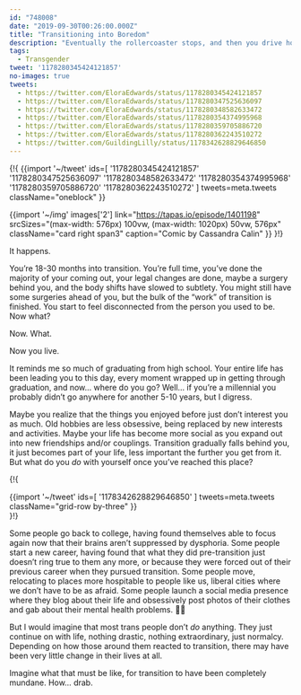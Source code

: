 ```yaml
---
id: "748008"
date: "2019-09-30T00:26:00.000Z"
title: "Transitioning into Boredom"
description: "Eventually the rollercoaster stops, and then you drive home."
tags:
  - Transgender
tweet: '1178280345424121857'
no-images: true
tweets:
  - https://twitter.com/EloraEdwards/status/1178280345424121857
  - https://twitter.com/EloraEdwards/status/1178280347525636097
  - https://twitter.com/EloraEdwards/status/1178280348582633472
  - https://twitter.com/EloraEdwards/status/1178280354374995968
  - https://twitter.com/EloraEdwards/status/1178280359705886720
  - https://twitter.com/EloraEdwards/status/1178280362243510272
  - https://twitter.com/GuildingLilly/status/1178342628829646850
---
```



{!{
  {{import '~/tweet' ids=[
    '1178280345424121857'
    '1178280347525636097'
    '1178280348582633472'
    '1178280354374995968'
    '1178280359705886720'
    '1178280362243510272'
  ] tweets=meta.tweets className="oneblock" }}

{{import '~/img' images['2']
  link="https://tapas.io/episode/1401198"
  srcSizes="(max-width: 576px) 100vw, (max-width: 1020px) 50vw, 576px"
  className="card right span3"
  caption="Comic by Cassandra Calin"
}}
}!}

It happens.

You’re 18-30 months into transition. You’re full time, you’ve done the majority of your coming out, your legal changes are done, maybe a surgery behind you, and the body shifts have slowed to subtlety. You might still have some surgeries ahead of you, but the bulk of the “work” of transition is finished. You start to feel disconnected from the person you used to be. Now what?

Now. What.

Now you live.

It reminds me so much of graduating from high school. Your entire life has been leading you to this day, every moment wrapped up in getting through graduation, and now... where do you go? Well... if you’re a millennial you probably didn’t go anywhere for another 5-10 years, but I digress.

Maybe you realize that the things you enjoyed before just don’t interest you as much. Old hobbies are less obsessive, being replaced by new interests and activities. Maybe your life has become more social as you expand out into new friendships and/or couplings. Transition gradually falls behind you, it just becomes part of your life, less important the further you get from it. But what do you *do* with yourself once you’ve reached this place?

{!{
<div class="card borderless right span3">
{{import '~/tweet' ids=[
  '1178342628829646850'
] tweets=meta.tweets className="grid-row by-three" }}
</div>
}!}

Some people go back to college, having found themselves able to focus again now that their brains aren’t suppressed by dysphoria. Some people start a new career, having found that what they did pre-transition just doesn’t ring true to them any more, or because they were forced out of their previous career when they pursued transition. Some people move, relocating to places more hospitable to people like us, liberal cities where we don’t have to be as afraid. Some people launch a social media presence where they blog about their life and obsessively post photos of their clothes and gab about their mental health problems. 🤷‍♀️

But I would imagine that most trans people don’t *do* anything. They just continue on with life, nothing drastic, nothing extraordinary, just normalcy. Depending on how those around them reacted to transition, there may have been very little change in their lives at all.

Imagine what that must be like, for transition to have been completely mundane. How… drab.

  
